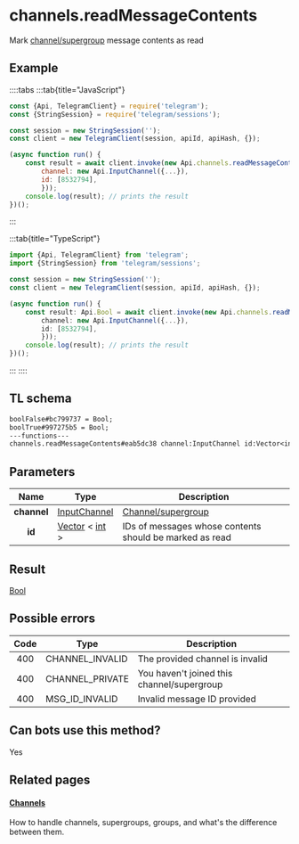 # channels.readMessageContents

Mark [channel/supergroup](https://core.telegram.org/api/channel) message contents as read

## Example

::::tabs
:::tab{title="JavaScript"}

```js
const {Api, TelegramClient} = require('telegram');
const {StringSession} = require('telegram/sessions');

const session = new StringSession('');
const client = new TelegramClient(session, apiId, apiHash, {});

(async function run() {
    const result = await client.invoke(new Api.channels.readMessageContents({
		channel: new Api.InputChannel({...}),
		id: [8532794],
		}));
    console.log(result); // prints the result
})();
```

:::

:::tab{title="TypeScript"}

```ts
import {Api, TelegramClient} from 'telegram';
import {StringSession} from 'telegram/sessions';

const session = new StringSession('');
const client = new TelegramClient(session, apiId, apiHash, {});

(async function run() {
    const result: Api.Bool = await client.invoke(new Api.channels.readMessageContents({
		channel: new Api.InputChannel({...}),
		id: [8532794],
		}));
    console.log(result); // prints the result
})();
```

:::
::::

## TL schema

```txt
boolFalse#bc799737 = Bool;
boolTrue#997275b5 = Bool;
---functions---
channels.readMessageContents#eab5dc38 channel:InputChannel id:Vector<int> = Bool;
```

## Parameters

|    Name     | Type                                                                                              | Description                                                 |
| :---------: | ------------------------------------------------------------------------------------------------- | ----------------------------------------------------------- |
| **channel** | [InputChannel](https://core.telegram.org/type/InputChannel)                                       | [Channel/supergroup](https://core.telegram.org/api/channel) |
|   **id**    | [Vector](https://core.telegram.org/type/Vector%20t) < [int](https://core.telegram.org/type/int) > | IDs of messages whose contents should be marked as read     |

## Result

[Bool](https://core.telegram.org/type/Bool)

## Possible errors

| Code | Type            | Description                                |
| :--: | --------------- | ------------------------------------------ |
| 400  | CHANNEL_INVALID | The provided channel is invalid            |
| 400  | CHANNEL_PRIVATE | You haven't joined this channel/supergroup |
| 400  | MSG_ID_INVALID  | Invalid message ID provided                |

## Can bots use this method?

Yes

## Related pages

#### [Channels](https://core.telegram.org/api/channel)

How to handle channels, supergroups, groups, and what's the difference between them.
